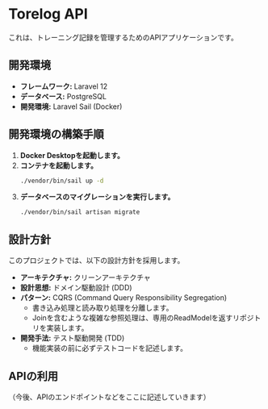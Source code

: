 # Torelog API

これは、トレーニング記録を管理するためのAPIアプリケーションです。

## 開発環境

- **フレームワーク:** Laravel 12
- **データベース:** PostgreSQL
- **開発環境:** Laravel Sail (Docker)

## 開発環境の構築手順

1. **Docker Desktopを起動します。**
2. **コンテナを起動します。**
   ```bash
   ./vendor/bin/sail up -d
   ```
3. **データベースのマイグレーションを実行します。**
   ```bash
   ./vendor/bin/sail artisan migrate
   ```

## 設計方針

このプロジェクトでは、以下の設計方針を採用します。

- **アーキテクチャ:** クリーンアーキテクチャ
- **設計思想:** ドメイン駆動設計 (DDD)
- **パターン:** CQRS (Command Query Responsibility Segregation)
  - 書き込み処理と読み取り処理を分離します。
  - Joinを含むような複雑な参照処理は、専用のReadModelを返すリポジトリを実装します。
- **開発手法:** テスト駆動開発 (TDD)
  - 機能実装の前に必ずテストコードを記述します。

## APIの利用

（今後、APIのエンドポイントなどをここに記述していきます）
